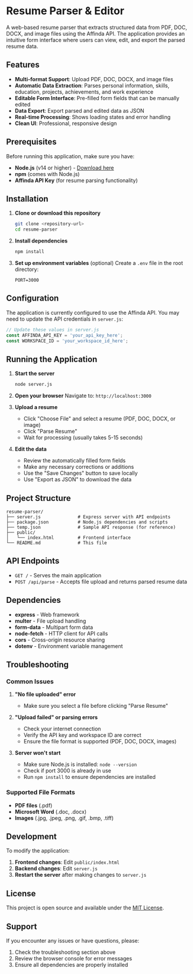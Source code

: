 # Resume Parser & Editor

A web-based resume parser that extracts structured data from PDF, DOC, DOCX, and image files using the Affinda API. The application provides an intuitive form interface where users can view, edit, and export the parsed resume data.

## Features

- **Multi-format Support**: Upload PDF, DOC, DOCX, and image files
- **Automatic Data Extraction**: Parses personal information, skills, education, projects, achievements, and work experience
- **Editable Form Interface**: Pre-filled form fields that can be manually edited
- **Data Export**: Export parsed and edited data as JSON
- **Real-time Processing**: Shows loading states and error handling
- **Clean UI**: Professional, responsive design

## Prerequisites

Before running this application, make sure you have:

- **Node.js** (v14 or higher) - [Download here](https://nodejs.org/)
- **npm** (comes with Node.js)
- **Affinda API Key** (for resume parsing functionality)

## Installation

1. **Clone or download this repository**
   ```bash
   git clone <repository-url>
   cd resume-parser
   ```

2. **Install dependencies**
   ```bash
   npm install
   ```

3. **Set up environment variables** (optional)
   Create a `.env` file in the root directory:
   ```env
   PORT=3000
   ```

## Configuration

The application is currently configured to use the Affinda API. You may need to update the API credentials in `server.js`:

```javascript
// Update these values in server.js
const AFFINDA_API_KEY = 'your_api_key_here';
const WORKSPACE_ID = 'your_workspace_id_here';
```

## Running the Application

1. **Start the server**
   ```bash
   node server.js
   ```

2. **Open your browser**
   Navigate to: `http://localhost:3000`

3. **Upload a resume**
   - Click "Choose File" and select a resume (PDF, DOC, DOCX, or image)
   - Click "Parse Resume"
   - Wait for processing (usually takes 5-15 seconds)

4. **Edit the data**
   - Review the automatically filled form fields
   - Make any necessary corrections or additions
   - Use the "Save Changes" button to save locally
   - Use "Export as JSON" to download the data

## Project Structure

```
resume-parser/
├── server.js              # Express server with API endpoints
├── package.json           # Node.js dependencies and scripts
├── temp.json              # Sample API response (for reference)
├── public/
│   └── index.html         # Frontend interface
└── README.md              # This file
```

## API Endpoints

- `GET /` - Serves the main application
- `POST /api/parse` - Accepts file upload and returns parsed resume data

## Dependencies

- **express** - Web framework
- **multer** - File upload handling
- **form-data** - Multipart form data
- **node-fetch** - HTTP client for API calls
- **cors** - Cross-origin resource sharing
- **dotenv** - Environment variable management

## Troubleshooting

### Common Issues

1. **"No file uploaded" error**
   - Make sure you select a file before clicking "Parse Resume"

2. **"Upload failed" or parsing errors**
   - Check your internet connection
   - Verify the API key and workspace ID are correct
   - Ensure the file format is supported (PDF, DOC, DOCX, images)

3. **Server won't start**
   - Make sure Node.js is installed: `node --version`
   - Check if port 3000 is already in use
   - Run `npm install` to ensure dependencies are installed

### Supported File Formats

- **PDF files** (.pdf)
- **Microsoft Word** (.doc, .docx)
- **Images** (.jpg, .jpeg, .png, .gif, .bmp, .tiff)

## Development

To modify the application:

1. **Frontend changes**: Edit `public/index.html`
2. **Backend changes**: Edit `server.js`
3. **Restart the server** after making changes to `server.js`

## License

This project is open source and available under the [MIT License](LICENSE).

## Support

If you encounter any issues or have questions, please:
1. Check the troubleshooting section above
2. Review the browser console for error messages
3. Ensure all dependencies are properly installed
